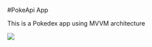 #PokeApi App

This is a Pokedex app using MVVM architecture

<img src="https://drive.google.com/file/d/1mMtDQmmKHNQHhFbsC2__4WygJO4awJbI/view?usp=sharing"/>


